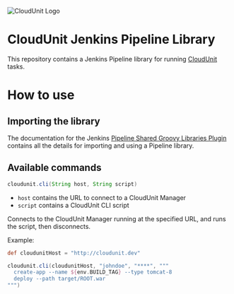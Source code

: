 ![CloudUnit Logo](https://raw.githubusercontent.com/Treeptik/cloudunit/master/documentation/img/Cloudunit_by_Treeptik.png "CloudUnit By Treeptik")

# CloudUnit Jenkins Pipeline Library

This repository contains a Jenkins Pipeline library for running [CloudUnit](https://github.com/Treeptik/cloudunit) tasks.

# How to use

## Importing the library

The documentation for the Jenkins [Pipeline Shared Groovy Libraries Plugin](https://github.com/jenkinsci/workflow-cps-global-lib-plugin)
contains all the details for importing and using a Pipeline library.

## Available commands

```groovy
cloudunit.cli(String host, String script)
```

- `host` contains the URL to connect to a CloudUnit Manager
- `script` contains a CloudUnit CLI script

Connects to the CloudUnit Manager running at the specified URL, and runs the script, then disconnects.

Example:
```groovy
def cloudunitHost = "http://cloudunit.dev"

cloudunit.cli(cloudunitHost, "johndoe", "****", """
  create-app --name ${env.BUILD_TAG} --type tomcat-8
  deploy --path target/ROOT.war
""")
```
